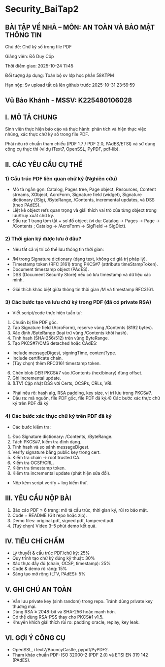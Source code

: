 # Security_BaiTap2

## BÀI TẬP VỀ NHÀ – MÔN: AN TOÀN VÀ BẢO MẬT THÔNG TIN
Chủ đề: Chữ ký số trong file PDF

Giảng viên: Đỗ Duy Cốp

Thời điểm giao: 2025-10-24 11:45

Đối tượng áp dụng: Toàn bộ sv lớp học phần 58KTPM

Hạn nộp: Sv upload tất cả lên github trước 2025-10-31 23:59:59

## Vũ Bảo Khánh - MSSV: K225480106028

## I. MÔ TẢ CHUNG

Sinh viên thực hiện báo cáo và thực hành: phân tích và hiện thực việc nhúng, xác thực chữ ký số trong file PDF.

Phải nêu rõ chuẩn tham chiếu (PDF 1.7 / PDF 2.0, PAdES/ETSI) và sử dụng công cụ thực thi (ví dụ iText7, OpenSSL, PyPDF, pdf-lib).

## II. CÁC YÊU CẦU CỤ THỂ
### 1) Cấu trúc PDF liên quan chữ ký (Nghiên cứu)
- Mô tả ngắn gọn: Catalog, Pages tree, Page object, Resources, Content streams,
XObject, AcroForm, Signature field (widget), Signature dictionary (/Sig),
/ByteRange, /Contents, incremental updates, và DSS (theo PAdES).
- Liệt kê object refs quan trọng và giải thích vai trò của từng object trong
lưu/truy xuất chữ ký.
- Đầu ra: 1 trang tóm tắt + sơ đồ object (ví dụ: Catalog → Pages → Page → /Contents
; Catalog → /AcroForm → SigField → SigDict).
### 2) Thời gian ký được lưu ở đâu?
- Nêu tất cả vị trí có thể lưu thông tin thời gian:
+ /M trong Signature dictionary (dạng text, không có giá trị pháp lý).
+ Timestamp token (RFC 3161) trong PKCS#7 (attribute timeStampToken).
+ Document timestamp object (PAdES).
+ DSS (Document Security Store) nếu có lưu timestamp và dữ liệu xác minh.
- Giải thích khác biệt giữa thông tin thời gian /M và timestamp RFC3161.
### 3) Các bước tạo và lưu chữ ký trong PDF (đã có private RSA)
- Viết script/code thực hiện tuần tự:
1. Chuẩn bị file PDF gốc.
2. Tạo Signature field (AcroForm), reserve vùng /Contents (8192 bytes).
3. Xác định /ByteRange (loại trừ vùng /Contents khỏi hash).
4. Tính hash (SHA-256/512) trên vùng ByteRange.
5. Tạo PKCS#7/CMS detached hoặc CAdES:
- Include messageDigest, signingTime, contentType.
- Include certificate chain.
- (Tùy chọn) thêm RFC3161 timestamp token.
6. Chèn blob DER PKCS#7 vào /Contents (hex/binary) đúng offset.
7. Ghi incremental update.
8. (LTV) Cập nhật DSS với Certs, OCSPs, CRLs, VRI.
- Phải nêu rõ: hash alg, RSA padding, key size, vị trí lưu trong PKCS#7.
- Đầu ra: mã nguồn, file PDF gốc, file PDF đã ký.4) Các bước xác thực chữ ký trên PDF đã ký
### 4) Các bước xác thực chữ ký trên PDF đã ký
- Các bước kiểm tra:
1. Đọc Signature dictionary: /Contents, /ByteRange.
2. Tách PKCS#7, kiểm tra định dạng.
3. Tính hash và so sánh messageDigest.
4. Verify signature bằng public key trong cert.
5. Kiểm tra chain → root trusted CA.
6. Kiểm tra OCSP/CRL.
7. Kiểm tra timestamp token.
8. Kiểm tra incremental update (phát hiện sửa đổi).
- Nộp kèm script verify + log kiểm thử.

## III. YÊU CẦU NỘP BÀI
1. Báo cáo PDF ≤ 6 trang: mô tả cấu trúc, thời gian ký, rủi ro bảo mật.
2. Code + README (Git repo hoặc zip).
3. Demo files: original.pdf, signed.pdf, tampered.pdf.
4. (Tuỳ chọn) Video 3–5 phút demo kết quả.

## IV. TIÊU CHÍ CHẤM
- Lý thuyết & cấu trúc PDF/chữ ký: 25%
- Quy trình tạo chữ ký đúng kỹ thuật: 30%
- Xác thực đầy đủ (chain, OCSP, timestamp): 25%
- Code & demo rõ ràng: 15%
- Sáng tạo mở rộng (LTV, PAdES): 5%

## V. GHI CHÚ AN TOÀN
- Vẫn lưu private key (sinh random) trong repo. Tránh dùng private key thương mại.
- Dùng RSA ≥ 2048-bit và SHA-256 hoặc mạnh hơn.
- Có thể dùng RSA-PSS thay cho PKCS#1 v1.5.
- Khuyến khích giải thích rủi ro: padding oracle, replay, key leak.

## VI. GỢI Ý CÔNG CỤ
- OpenSSL, iText7/BouncyCastle, pypdf/PyPDF2.
- Tham khảo chuẩn PDF: ISO 32000-2 (PDF 2.0) và ETSI EN 319 142 (PAdES).

